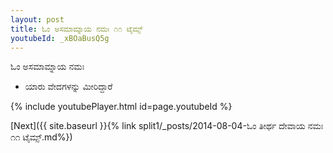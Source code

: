 ```yaml
---
layout: post
title: ಓಂ ಅಸಮಾಮ್ನಾಯ ನಮಃ ೧೧ ಟೈಮ್ಸ್
youtubeId: _xBOaBusQ5g
---
```

 
 
 ಓಂ ಅಸಮಾಮ್ನಾಯ ನಮಃ  
 
 -  ಯಾರು ವೇದಗಳನ್ನು ಮೀರಿದ್ದಾರೆ 
 
  
 
  
 
 
 
 
 
 


{% include youtubePlayer.html id=page.youtubeId %}
 
[Next]({{ site.baseurl }}{% link  split1/_posts/2014-08-04-ಓಂ ತೀರ್ಥ ದೇವಾಯ ನಮಃ ೧೧ ಟೈಮ್ಸ್.md%})
 
